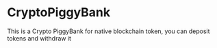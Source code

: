 # CryptoPiggyBank
This is a Crypto PiggyBank for native blockchain token, you can deposit tokens and withdraw it 
